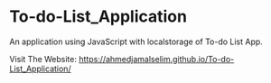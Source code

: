 # To-do-List_Application

An application using JavaScript with localstorage of To-do List App.

Visit The Website: https://ahmedjamalselim.github.io/To-do-List_Application/
